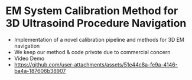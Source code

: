 # EM System Calibration Method for 3D Ultrasoind Procedure Navigation
- Implementation of a novel calibration pipeline and methods for 3D EM navigation
- We keep our method & code privote due to commercial concern
- Video Demo
- https://github.com/user-attachments/assets/51e44c8a-fe9a-4146-ba4a-187606b38907
